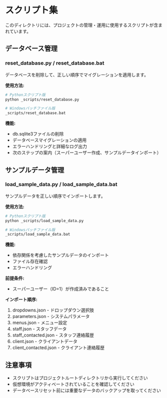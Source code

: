 # スクリプト集

このディレクトリには、プロジェクトの管理・運用に使用するスクリプトが含まれています。

## データベース管理

### reset_database.py / reset_database.bat
データベースを削除して、正しい順序でマイグレーションを適用します。

**使用方法:**
```bash
# Pythonスクリプト版
python _scripts/reset_database.py

# Windowsバッチファイル版
_scripts/reset_database.bat
```

**機能:**
- db.sqlite3ファイルの削除
- データベースマイグレーションの適用
- エラーハンドリングと詳細なログ出力
- 次のステップの案内（スーパーユーザー作成、サンプルデータインポート）

## サンプルデータ管理

### load_sample_data.py / load_sample_data.bat
サンプルデータを正しい順序でインポートします。

**使用方法:**
```bash
# Pythonスクリプト版
python _scripts/load_sample_data.py

# Windowsバッチファイル版
_scripts/load_sample_data.bat
```

**機能:**
- 依存関係を考慮したサンプルデータのインポート
- ファイル存在確認
- エラーハンドリング

**前提条件:**
- スーパーユーザー（ID=1）が作成済みであること

**インポート順序:**
1. dropdowns.json - ドロップダウン選択肢
2. parameters.json - システムパラメータ
3. menus.json - メニュー設定
4. staff.json - スタッフデータ
5. staff_contacted.json - スタッフ連絡履歴
6. client.json - クライアントデータ
7. client_contacted.json - クライアント連絡履歴

## 注意事項

- スクリプトはプロジェクトルートディレクトリから実行してください
- 仮想環境がアクティベートされていることを確認してください
- データベースリセット前には重要なデータのバックアップを取ってください